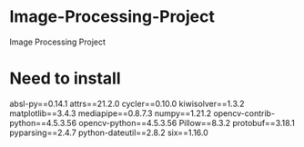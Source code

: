 # Image-Processing-Project
Image Processing Project
# Need to install
  absl-py==0.14.1
  attrs==21.2.0
  cycler==0.10.0
  kiwisolver==1.3.2
  matplotlib==3.4.3
  mediapipe==0.8.7.3
  numpy==1.21.2
  opencv-contrib-python==4.5.3.56
  opencv-python==4.5.3.56
  Pillow==8.3.2
  protobuf==3.18.1
  pyparsing==2.4.7
  python-dateutil==2.8.2
  six==1.16.0
